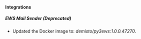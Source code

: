 #### Integrations
##### EWS Mail Sender (Deprecated)
- Updated the Docker image to: *demisto/py3ews:1.0.0.47270*.
